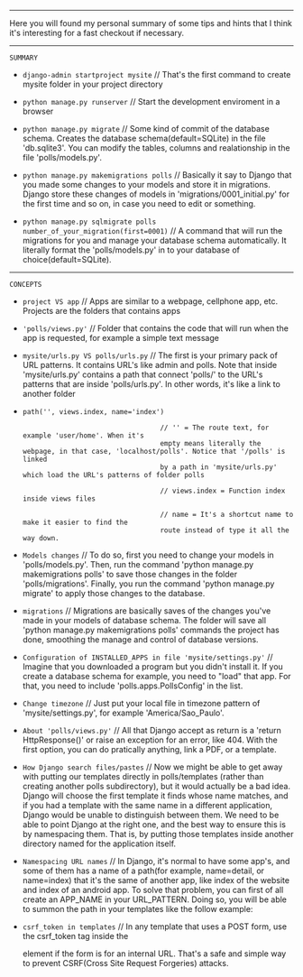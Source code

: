 
*************************************************************************************************

Here you will found my personal summary of some tips and hints that I think it's interesting for a fast checkout if necessary.

*************************************************************************************************

    SUMMARY


* `django-admin startproject mysite` // That's the first command to create mysite folder in your
project directory

* `python manage.py runserver` // Start the development enviroment in a browser

* `python manage.py migrate` // Some kind of commit of the database schema. Creates the database schema(default=SQLite)
in the file 'db.sqlite3'. You can modify the tables, columns and realationship in the file 'polls/models.py'.

* `python manage.py makemigrations polls` // Basically it say to Django that you made some changes
to your models and store it in migrations. Django store these changes of models in 'migrations/0001_initial.py'
for the first time and so on, in case you need to edit or something.

* `python manage.py sqlmigrate polls number_of_your_migration(first=0001)` // A command that will run the migrations
for you and manage your database schema automatically. It literally format the 'polls/models.py' in to your database
of choice(default=SQLite).

*************************************************************************************************

    CONCEPTS


* `project VS app` // Apps are similar to a webpage, cellphone app, etc. Projects are the folders
that contains apps

* `'polls/views.py'` // Folder that contains the code that will run when the app is requested, for
example a simple text message

* `mysite/urls.py VS polls/urls.py` // The first is your primary pack of URL patterns. It contains
URL's like admin and polls. Note that inside 'mysite/urls.py' contains a path that connect 'polls/'
to the URL's patterns that are inside 'polls/urls.py'. In other words, it's like a link to another
folder

* `path('', views.index, name='index')` 

                                        // '' = The route text, for example 'user/home'. When it's
                                        empty means literally the webpage, in that case, 'localhost/polls'. Notice that '/polls' is linked
                                        by a path in 'mysite/urls.py' which load the URL's patterns of folder polls

                                        // views.index = Function index inside views files

                                        // name = It's a shortcut name to make it easier to find the
                                        route instead of type it all the way down.

* `Models changes` // To do so, first you need to change your models in 'polls/models.py'. Then, run the command
'python manage.py makemigrations polls' to save those changes in the folder 'polls/migrations'. Finally, you run
the command 'python manage.py migrate' to apply those changes to the database.

* `migrations` // Migrations are basically saves of the changes you've made in your models of database schema. The
folder will save all 'python manage.py makemigrations polls' commands the project has done, smoothing the manage
and control of database versions.

* `Configuration of INSTALLED_APPS in file 'mysite/settings.py'` // Imagine that you downloaded a program but
you didn't install it. If you create a database schema for example, you need to "load" that app. For that, you need
to include 'polls.apps.PollsConfig' in the list.

* `Change timezone` // Just put your local file in timezone pattern of 'mysite/settings.py', for example 'America/Sao_Paulo'.

* `About 'polls/views.py'` // All that Django accept as return is a 'return HttpResponse()' or raise an exception for an error,
like 404. With the first option, you can do pratically anything, link a PDF, or a template.

* `How Django search files/pastes` // Now we might be able to get away with putting our templates directly in polls/templates (rather than creating another polls subdirectory), but it would actually be a bad idea. Django will choose the first template it finds whose name matches, and if you had a template with the same name in a different application, Django would be unable to distinguish between them. We need to be able to point Django at the right one, and the best way to ensure this is by namespacing them. That is, by putting those templates inside another directory named for the application itself.

* `Namespacing URL names` // In Django, it's normal to have some app's, and some of them has a name of a path(for example, name=detail, or name=index) that it's the same of another app, like index of the website and index of an android app. To solve that problem, you can
first of all create an APP_NAME in your URL_PATTERN. Doing so, you will be able to summon the path in your templates like the follow example: <a href="{% url 'polls:index' %}"></a>

* `csrf_token in templates` // In any template that uses a POST form, use the csrf_token tag inside the <form> element if the form is for an internal URL. That's a safe and simple way to prevent CSRF(Cross Site Request Forgeries) attacks.
